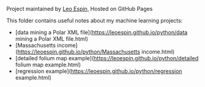 Project maintained by [Leo Espin](https://github.com/leoEspin), Hosted on GitHub Pages

This folder contains useful notes about my machine learning projects:
* [data mining a Polar XML file](https://leoespin.github.io/python/data mining a Polar XML file.html)
* [Massachusetts income](https://leoespin.github.io/python/Massachusetts income.html)
* [detailed folium map example](https://leoespin.github.io/python/detailed folium map example.html)
* [regression example](https://leoespin.github.io/python/regression example.html)

